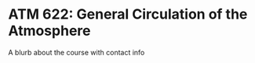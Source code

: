 # ATM 622: General Circulation of the Atmosphere

A blurb about the course with contact info

```{tableofcontents}
```
